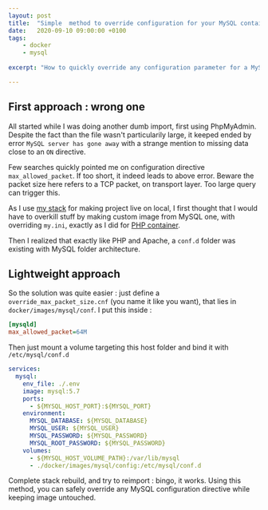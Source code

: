 ```yaml
---
layout: post
title:  "Simple  method to override configuration for your MySQL container"
date:   2020-09-10 09:00:00 +0100
tags:
    - docker
    - mysql
        
excerpt: "How to quickly override any configuration parameter for a MySQL parameter"

---
```

## First approach : wrong one

All started while I was doing another dumb import, first using PhpMyAdmin. Despite the fact than the file wasn't
particularily large, it keeped ended by error `MySQL server has gone away` with a strange mention to missing data close
to an `ON` directive.

Few searches quickly pointed me on configuration directive `max_allowed_packet`. If too short, it indeed leads to above 
error. Beware the packet size here refers to a TCP packet, on transport layer. Too large query can trigger this.

As I use [my stack](https://github.com/devgiants/docker-boilerplate-wordpress) for making project live on local, I first
thought that I would have to overkill stuff by making custom image from MySQL one, with overriding `my.ini`, exactly as I
did for [PHP container](https://github.com/devgiants/docker-boilerplate-wordpress/blob/master/docker/images/php-fpm7.3/Dockerfile).

Then I realized that exactly like PHP and Apache, a `conf.d` folder was existing with MySQL folder architecture.

## Lightweight approach

So the solution was quite easier : just define a `override_max_packet_size.cnf` (you name it like you want), that lies
in `docker/images/mysql/conf`. I put this inside : 

```ini
[mysqld]
max_allowed_packet=64M
```
 
Then just mount a volume targeting this host folder and bind it with `/etc/mysql/conf.d`
```yaml
services:
  mysql:
    env_file: ./.env
    image: mysql:5.7
    ports:
      - ${MYSQL_HOST_PORT}:${MYSQL_PORT}
    environment:
      MYSQL_DATABASE: ${MYSQL_DATABASE}
      MYSQL_USER: ${MYSQL_USER}
      MYSQL_PASSWORD: ${MYSQL_PASSWORD}
      MYSQL_ROOT_PASSWORD: ${MYSQL_PASSWORD}
    volumes:
      - ${MYSQL_HOST_VOLUME_PATH}:/var/lib/mysql
      - ./docker/images/mysql/config:/etc/mysql/conf.d
```

Complete stack rebuild, and try to reimport : bingo, it works.
Using this method, you can safely override any MySQL configuration directive while keeping image untouched.
